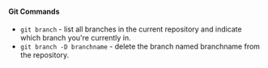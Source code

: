 #### Git Commands
* `git branch` - list all branches in the current repository and indicate which branch you're currently in.
* `git branch -D branchname` - delete the branch named branchname from the repository.